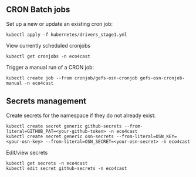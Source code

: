 


## CRON Batch jobs

Set up a new or update an existing cron job:

```
kubectl apply -f kubernetes/drivers_stage1.yml
```

View currently scheduled cronjobs

```
kubectl get cronjobs -n eco4cast
```



Trigger a manual run of a CRON job:

```
kubectl create job --from cronjob/gefs-osn-cronjob gefs-osn-cronjob-manual -n eco4cast
```



## Secrets management

Create secrets for the namespace if they do not already exist:

```
kubectl create secret generic github-secrets --from-literal=GITHUB_PAT=<your-github-token> -n eco4cast
kubectl create secret generic osn-secrets --from-literal=OSN_KEY=<your-osn-key> --from-literal=OSN_SECRET=<your-osn-secret> -n eco4cast
```

Edit/view secrets

```
kubectl get secrets -n eco4cast
kubectl edit secret github-secrets -n eco4cast
```
